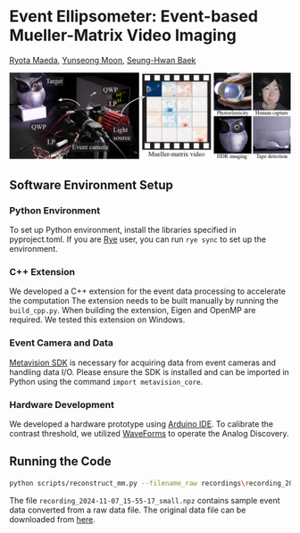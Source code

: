 # Event Ellipsometer: Event-based Mueller-Matrix Video Imaging

[Ryota Maeda](https://elerac.github.io/), [Yunseong Moon](https://sites.google.com/view/yunseongmoon), [Seung-Hwan Baek](https://sites.google.com/view/shbaek/)

![teaser](docs/teaser_wide.png)

## Software Environment Setup

### Python Environment

To set up Python environment, install the libraries specified in pyproject.toml. If you are [Rye](https://rye.astral.sh/) user, you can run `rye sync` to set up the environment.

### C++ Extension

We developed a C++ extension for the event data processing to accelerate the computation The extension needs to be built manually by running the `build_cpp.py`. When building the extension, Eigen and OpenMP are required. We tested this extension on Windows.

### Event Camera and Data

[Metavision SDK](https://docs.prophesee.ai/stable/index.html) is necessary for acquiring data from event cameras and handling data I/O. Please ensure the SDK is installed and can be imported in Python using the command `import metavision_core`.

### Hardware Development

We developed a hardware prototype using [Arduino IDE](https://www.arduino.cc/en/software). To calibrate the contrast threshold, we utilized [WaveForms](https://reference.digilentinc.com/reference/software/waveforms/waveforms-3/start) to operate the Analog Discovery.

## Running the Code

```bash
python scripts/reconstruct_mm.py --filename_raw recordings\recording_2024-11-07_15-55-17_small.npz
```

The file `recording_2024-11-07_15-55-17_small.npz` contains sample event data converted from a raw data file. The original data file can be downloaded from [here]().
